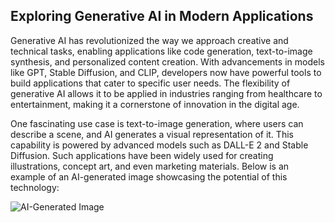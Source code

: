 ## Exploring Generative AI in Modern Applications

Generative AI has revolutionized the way we approach creative and technical tasks, enabling applications like code generation, text-to-image synthesis, and personalized content creation. With advancements in models like GPT, Stable Diffusion, and CLIP, developers now have powerful tools to build applications that cater to specific user needs. The flexibility of generative AI allows it to be applied in industries ranging from healthcare to entertainment, making it a cornerstone of innovation in the digital age.

One fascinating use case is text-to-image generation, where users can describe a scene, and AI generates a visual representation of it. This capability is powered by advanced models such as DALL-E 2 and Stable Diffusion. Such applications have been widely used for creating illustrations, concept art, and even marketing materials. Below is an example of an AI-generated image showcasing the potential of this technology:

![AI-Generated Image](https://via.placeholder.com/800x400.png)
